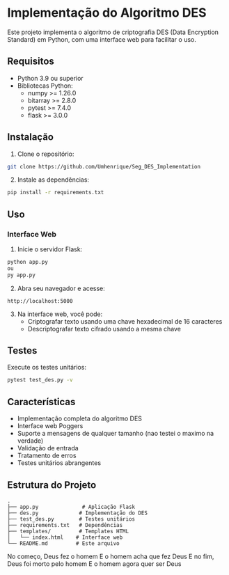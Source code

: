 # Implementação do Algoritmo DES

Este projeto implementa o algoritmo de criptografia DES (Data Encryption Standard) em Python, com uma interface web para facilitar o uso.

## Requisitos

- Python 3.9 ou superior
- Bibliotecas Python:
  - numpy >= 1.26.0
  - bitarray >= 2.8.0
  - pytest >= 7.4.0
  - flask >= 3.0.0

## Instalação

1. Clone o repositório:
```bash
git clone https://github.com/Umhenrique/Seg_DES_Implementation
```

2. Instale as dependências:
```bash
pip install -r requirements.txt
```

## Uso

### Interface Web

1. Inicie o servidor Flask:
```bash
python app.py
ou
py app.py
```

2. Abra seu navegador e acesse:
```
http://localhost:5000
```

3. Na interface web, você pode:
   - Criptografar texto usando uma chave hexadecimal de 16 caracteres
   - Descriptografar texto cifrado usando a mesma chave

## Testes

Execute os testes unitários:
```bash
pytest test_des.py -v
```

## Características

- Implementação completa do algoritmo DES
- Interface web Poggers
- Suporte a mensagens de qualquer tamanho (nao testei o maximo na verdade)
- Validação de entrada
- Tratamento de erros
- Testes unitários abrangentes

## Estrutura do Projeto

```
.
├── app.py              # Aplicação Flask
├── des.py             # Implementação do DES
├── test_des.py        # Testes unitários
├── requirements.txt   # Dependências
├── templates/         # Templates HTML
│   └── index.html    # Interface web
└── README.md         # Este arquivo
```

No começo, Deus fez o homem
E o homem acha que fez Deus
E no fim, Deus foi morto pelo homem
E o homem agora quer ser Deus
